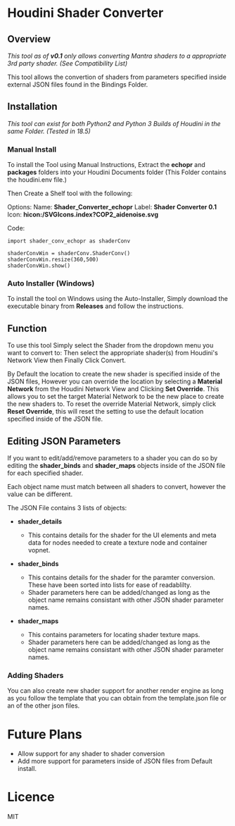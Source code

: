 # Houdini Shader Converter

## Overview
*This tool as of **v0.1** only allows converting Mantra shaders to a appropriate 3rd party shader. (See Compatibility List)*

This tool allows the convertion of shaders from parameters specified inside external JSON files found in the Bindings Folder.

## Installation
*This tool can exist for both Python2 and Python 3 Builds of Houdini in the same Folder. (Tested in 18.5)*
### Manual Install

To install the Tool using Manual Instructions, Extract the **echopr** and **packages** folders into your Houdini Documents folder (This Folder contains the houdini.env file.)

Then Create a Shelf tool with the following:

Options:
Name: **Shader_Converter_echopr**
Label: **Shader Converter 0.1**
Icon: **hicon:/SVGIcons.index?COP2_aidenoise.svg**

Code:
```
import shader_conv_echopr as shaderConv

shaderConvWin = shaderConv.ShaderConv()
shaderConvWin.resize(360,500)
shaderConvWin.show()

 ```

### Auto Installer (Windows)
To install the tool on Windows using the Auto-Installer, Simply download the executable binary from **Releases** and follow the instructions.

## Function
To use this tool Simply select the Shader from the dropdown menu you want to convert to: Then select the appropriate shader(s) from Houdini's Network View then Finally Click Convert.

By Default the location to create the new shader is specified inside of the JSON files, However you can override the location by selecting a **Material Network** from the Houdini Network View and Clicking **Set Override**. This allows you to set the target Material Network to be the new place to create the new shaders to.
To reset the override Material Network, simply click **Reset Override**, this will reset the setting to use the default location specified inside of the JSON file.

## Editing JSON Parameters
If you want to edit/add/remove parameters to a shader you can do so by editing the **shader_binds** and **shader_maps** objects inside of the JSON file for each specified shader. 

Each object name must match between all shaders to convert, however the value can be different.

The JSON File contains 3 lists of objects:
* **shader_details**
	* This contains details for the shader for the UI elements and meta data for nodes needed to create a texture node and container vopnet.
	

* **shader_binds**
	* This contains details for the shader for the paramter conversion. These have been sorted into lists for ease of readablilty.
	* Shader parameters here can be added/changed as long as the object name remains consistant with other JSON shader parameter names.

* **shader_maps**
	* This contains parameters for locating shader texture maps.
	*  Shader parameters here can be added/changed as long as the object name remains consistant with other JSON shader parameter names.

### Adding Shaders
You can also create new shader support for another render engine as long as you follow the template that you can obtain from the template.json file or an of the other json files.


# Future Plans
* Allow support for any shader to shader conversion
* Add more support for parameters inside of JSON files from Default install.

# Licence
MIT
